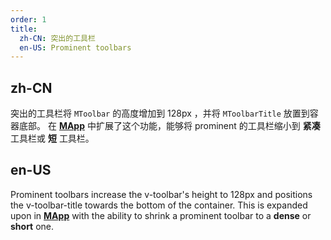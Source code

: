```yaml
---
order: 1
title:
  zh-CN: 突出的工具栏
  en-US: Prominent toolbars
---
```


## zh-CN

突出的工具栏将 `MToolbar` 的高度增加到 128px ，并将 `MToolbarTitle` 放置到容器底部。 在 [**MApp**](/components/application) 中扩展了这个功能，能够将
prominent 的工具栏缩小到 **紧凑** 工具栏或 **短** 工具栏。

## en-US

Prominent toolbars increase the v-toolbar's height to 128px and positions the v-toolbar-title towards the bottom of the
container. This is expanded upon in [**MApp**](/components/application) with the ability to shrink a prominent toolbar
to a **dense** or **short** one.
